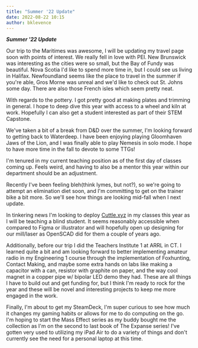 ```yaml
---
title: "Summer '22 Update"
date: 2022-08-22 10:15
author: bklevence
---
```


***Summer '22 Update***

Our trip to the Maritimes was awesome, I will be updating my travel page soon with points of interest. We really fell in love with PEI. New Brunswick was interesting as the cities were so small, but the Bay of Fundy was beautiful. Nova Scotia I'd like to spend more time in, but I could see us living in Halifax. Newfoundland seems like the place to travel in the summer if you're able, Gros Morne was unreal and we'd like to check out St. Johns some day. There are also those French isles which seem pretty neat.

With regards to the pottery. I got pretty good at making plates and trimming in general. I hope to deep dive this year with access to a wheel and kiln at work. Hopefully I can also get a student interested as part of their STEM Capstone.

We've taken a bit of a break from D&D over the summer, I'm looking forward to getting back to Waterdeep. I have been enjoying playing Gloomhaven Jaws of the Lion, and I was finally able to play Nemesis in solo mode. I hope to have more time in the fall to devote to some TTGs!

I'm tenured in my current teaching position as of the first day of classes coming up. Feels weird, and having to also be a mentor this year within our department should be an adjustment.

Recently I've been feeling bleh(think lymes, but not?), so we're going to attempt an elimination diet soon, and I'm committing to get on the trainer bike a bit more. So we'll see how things are looking mid-fall when I next update.

In tinkering news I'm looking to deploy [Cuttle.xyz](https://cuttle.xyz) in my classes this year as I will be teaching a blind student. It seems reasonably accessible when compared to Figma or illustrator and will hopefully open up designing for our mill/laser as OpenSCAD did for them a couple of years ago.

Additionally, before our trip I did the Teachers Institute 1 at ARRL in CT. I learned quite a bit and am looking forward to better implementing amateur radio in my Engineering 1 course through the implementation of Foxhunting, Contact Making, and maybe some extra hands on labs like making a capacitor with a can, resistor with graphite on paper, and the way cool magnet in a copper pipe w/ bipolar LED demo they had. These are all things I have to build out and get funding for, but I think I'm ready to rock for the year and these will be novel and interesting projects to keep me more engaged in the work.

Finally, I'm about to get my SteamDeck, I'm super curious to see how much it changes my gaming habits or allows for me to do computing on the go. I'm hoping to start the Mass Effect series as my buddy bought me the collection as I'm on the second to last book of The Expanse series! I've gotten very used to utilizing my iPad Air to do a variety of things and don't currently see the need for a personal laptop at this time.
